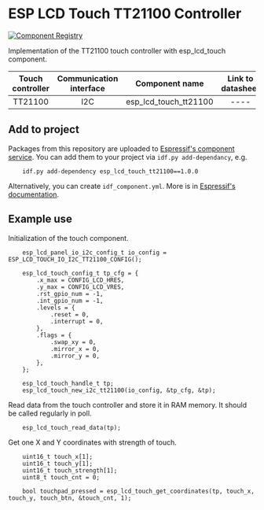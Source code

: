 # ESP LCD Touch TT21100 Controller

[![Component Registry](https://components.espressif.com/components/espressif/esp_lcd_touch_tt21100/badge.svg)](https://components.espressif.com/components/espressif/esp_lcd_touch_tt21100)

Implementation of the TT21100 touch controller with esp_lcd_touch component. 

| Touch controller | Communication interface | Component name | Link to datasheet |
| :--------------: | :---------------------: | :------------: | :---------------: |
| TT21100          | I2C                     | esp_lcd_touch_tt21100 | ---- |

## Add to project

Packages from this repository are uploaded to [Espressif's component service](https://components.espressif.com/).
You can add them to your project via `idf.py add-dependancy`, e.g. 
```
    idf.py add-dependency esp_lcd_touch_tt21100==1.0.0
```

Alternatively, you can create `idf_component.yml`. More is in [Espressif's documentation](https://docs.espressif.com/projects/esp-idf/en/latest/esp32/api-guides/tools/idf-component-manager.html).

## Example use

Initialization of the touch component.

```
    esp_lcd_panel_io_i2c_config_t io_config = ESP_LCD_TOUCH_IO_I2C_TT21100_CONFIG();

    esp_lcd_touch_config_t tp_cfg = {
        .x_max = CONFIG_LCD_HRES,
        .y_max = CONFIG_LCD_VRES,
        .rst_gpio_num = -1,
        .int_gpio_num = -1,
        .levels = {
            .reset = 0,
            .interrupt = 0,
        },
        .flags = {
            .swap_xy = 0,
            .mirror_x = 0,
            .mirror_y = 0,
        },
    };
    
    esp_lcd_touch_handle_t tp;
    esp_lcd_touch_new_i2c_tt21100(io_config, &tp_cfg, &tp);
```

Read data from the touch controller and store it in RAM memory. It should be called regularly in poll.

```
    esp_lcd_touch_read_data(tp);
```

Get one X and Y coordinates with strength of touch.

```
    uint16_t touch_x[1];
    uint16_t touch_y[1];
    uint16_t touch_strength[1];
    uint8_t touch_cnt = 0;

    bool touchpad_pressed = esp_lcd_touch_get_coordinates(tp, touch_x, touch_y, touch_btn, &touch_cnt, 1);
```


